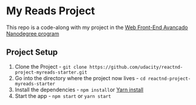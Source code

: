 # My Reads Project

This repo is a code-along with my project in the [Web Front-End Avançado Nanodegree program](https://br.udacity.com/course/front-end-web-developer-nanodegree--nd001-br-advanced)

## Project Setup

1. Clone the Project - `git clone https://github.com/udacity/reactnd-project-myreads-starter.git`
2. Go into the directory where the project now lives - `cd reactnd-project-myreads-starter`
3. Install the dependencies - `npm install`or [Yarn install](https://yarnpkg.com/pt-BR/docs/getting-started)
4. Start the app - `npm start` or `yarn start`
